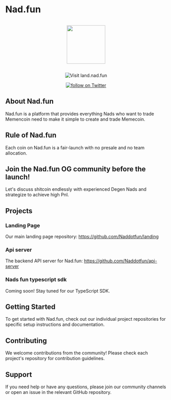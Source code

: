 # Nad.fun

<p align="center">
    <img src="https://github.com/user-attachments/assets/be1ae259-e180-434a-bd76-1b56a7f44f30" style="padding: 1em; height: 120px"/>
</p>

<p align="center">
    <a href="https://land.nad.fun" style="text-decoration: none;">
        <img src="https://img.shields.io/badge/Visit-land.nad.fun-ff69b4?style=for-the-badge&logo=data:image/png;base64,iVBORw0KGgoAAAANSUhEUgAAABAAAAAQCAYAAAAf8/9hAAAACXBIWXMAAAsTAAALEwEAmpwYAAAAAXNSR0IArs4c6QAAAARnQU1BAACxjwv8YQUAAADASURBVHgBrZLNDYJAEIVnFvkpgRIogQ7UCqQES7AEKcES7EAr0A60A+xAO2CfZGOIkOyyL9nsvJn3zc4PRVEUkYicMcaJek5yOrMEy7K0+76/EkJwVVXZvu9f1HtSSo+6rofkzoIsywZN01xWkU3TtPA8b/gKsAU0TWvDMNRVMAxDCyEevu/PH9+HbdslY2xWAtu2b1EUnV4Bpmm+OefLz9ezSFXVSCn1/nUHWkM9pJQ3UkqHUno/iiLP8zxL03SklH4AEu88kxqH5EAAAAAASUVORK5CYII=" alt="Visit land.nad.fun">
    </a>
</p>

<p align="center">
    <a href="https://x.com/naddotfun">
        <img src="https://img.shields.io/twitter/follow/Naddotfun?style=social&logo=twitter"
            alt="follow on Twitter">
    </a>
</p>

## About Nad.fun
Nad.fun is a platform that provides everything Nads who want to trade Memencoin need to make it simple to create and trade Memecoin.

## Rule of Nad.fun
Each coin on Nad.fun is a fair-launch with no presale and no team allocation.

## Join the Nad.fun OG community before the launch!
Let's discuss shitcoin endlessly with experienced Degen Nads and strategize to achieve high Pnl.

## Projects

### Landing Page
Our main landing page repository:
https://github.com/Naddotfun/landing

### Api server
The backend API server for Nad.fun:
https://github.com/Naddotfun/api-server

### Nads fun typescript sdk
Coming soon! Stay tuned for our TypeScript SDK.

## Getting Started

To get started with Nad.fun, check out our individual project repositories for specific setup instructions and documentation.

## Contributing

We welcome contributions from the community! Please check each project's repository for contribution guidelines.

## Support

If you need help or have any questions, please join our community channels or open an issue in the relevant GitHub repository.
